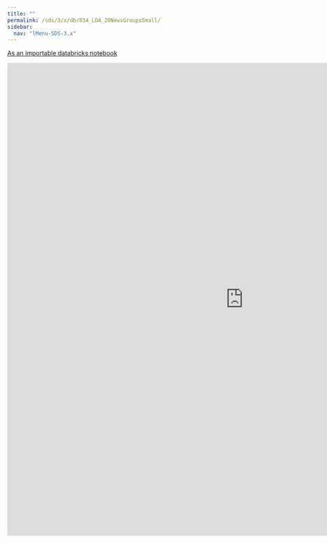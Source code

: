 ```yaml
---
title: ""
permalink: /sds/3/x/db/034_LDA_20NewsGroupsSmall/
sidebar:
  nav: "lMenu-SDS-3.x"
---
```


[As an importable databricks notebook](https://lamastex.github.io/scalable-data-science/sds/3/x/db/034_LDA_20NewsGroupsSmall.html)

<iframe src="https://lamastex.github.io/scalable-data-science/sds/3/x/db/034_LDA_20NewsGroupsSmall.html" width="1080" height="1080" frameborder="0"></iframe>
